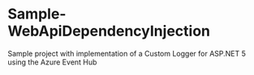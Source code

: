 # Sample-WebApiDependencyInjection
Sample project with implementation of a Custom Logger for ASP.NET 5 using the Azure Event Hub
